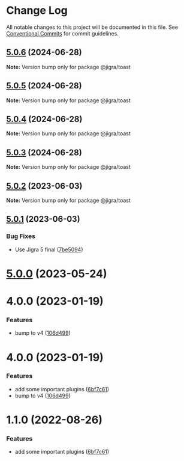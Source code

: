 # Change Log

All notable changes to this project will be documented in this file.
See [Conventional Commits](https://conventionalcommits.org) for commit guidelines.

## [5.0.6](https://github.com/familyjs/jigra-plugins/compare/@jigra/toast@5.0.5...@jigra/toast@5.0.6) (2024-06-28)

**Note:** Version bump only for package @jigra/toast





## [5.0.5](https://github.com/familyjs/jigra-plugins/compare/@jigra/toast@5.0.4...@jigra/toast@5.0.5) (2024-06-28)

**Note:** Version bump only for package @jigra/toast





## [5.0.4](https://github.com/familyjs/jigra-plugins/compare/@jigra/toast@5.0.3...@jigra/toast@5.0.4) (2024-06-28)

**Note:** Version bump only for package @jigra/toast





## [5.0.3](https://github.com/familyjs/jigra-plugins/compare/@jigra/toast@5.0.2...@jigra/toast@5.0.3) (2024-06-28)

**Note:** Version bump only for package @jigra/toast





## [5.0.2](https://github.com/familyjs/jigra-plugins/compare/@jigra/toast@5.0.1...@jigra/toast@5.0.2) (2023-06-03)

**Note:** Version bump only for package @jigra/toast





## [5.0.1](https://github.com/familyjs/jigra-plugins/compare/@jigra/toast@5.0.0...@jigra/toast@5.0.1) (2023-06-03)


### Bug Fixes

* Use Jigra 5 final ([7be5094](https://github.com/familyjs/jigra-plugins/commit/7be509425c5cc9f21b1f9e78794b2c6b76ca7702))





# [5.0.0](https://github.com/familyjs/jigra-plugins/compare/@jigra/toast@1.1.0...@jigra/toast@5.0.0) (2023-05-24)



# 4.0.0 (2023-01-19)


### Features

* bump to v4 ([106d499](https://github.com/familyjs/jigra-plugins/commit/106d49991e82a0505a82571530b73fcda020e7e4))





# 4.0.0 (2023-01-19)


### Features

* add some important plugins ([6bf7c61](https://github.com/navify/jigra-plugins/commit/6bf7c61ba5ad99cf0474cb2cc9599d0f8fedeb45))
* bump to v4 ([106d499](https://github.com/navify/jigra-plugins/commit/106d49991e82a0505a82571530b73fcda020e7e4))





# 1.1.0 (2022-08-26)


### Features

* add some important plugins ([6bf7c61](https://github.com/navify/jigra-plugins/commit/6bf7c61ba5ad99cf0474cb2cc9599d0f8fedeb45))
